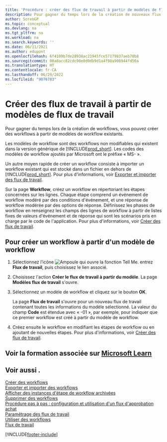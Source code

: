 ```yaml
---
title: 'Procédure : créer des flux de travail à partir de modèles de flux de travail'
description: Pour gagner du temps lors de la création de nouveaux flux de travail, vous pouvez créer des flux de travail non modifiables à partir de modèles de flux de travail avec pour préfixe « MS- ».
author: SorenGP
ms.topic: conceptual
ms.devlang: na
ms.tgt_pltfrm: na
ms.workload: na
ms.search.keywords: ''
ms.date: 06/11/2021
ms.author: edupont
ms.openlocfilehash: 6f4109b7de28938ac21945fce57179837aeb70b8
ms.sourcegitcommit: 00a8acc82cdc90e0d0db9d1a4f98a908944fd50a
ms.translationtype: HT
ms.contentlocale: fr-CA
ms.lasthandoff: 06/29/2022
ms.locfileid: "9076783"
---
```

# <a name="create-workflows-from-workflow-templates"></a>Créer des flux de travail à partir de modèles de flux de travail

Pour gagner du temps lors de la création de workflows, vous pouvez créer des workflows à partir de modèles de workflow existants.  

 Les modèles de workflow sont des workflows non modifiables qui existent dans la version générique de [!INCLUDE[prod_short](includes/prod_short.md)]. Les codes des modèles de workflow ajoutés par Microsoft ont le préfixe « MS- ».  

 Un autre moyen rapide de créer un workflow consiste à importer un workflow existant qui est stocké dans un fichier en dehors de [!INCLUDE[prod_short](includes/prod_short.md)]. Pour plus d'informations, voir [Exporter et importer des flux de travail](across-how-to-export-and-import-workflows.md).  

Sur la page **Workflow**, créez un workflow en répertoriant les étapes concernées sur les lignes. Chaque étape comprend un événement de workflow modéré par des conditions d'événement, et une réponse de workflow modérée par des options de réponse. Définissez les phases de workflow en renseignez les champs des lignes de workflow à partir de listes fixes de valeurs d'événement et de réponse qui sont les scénarios pris en charge par le code de l'application. Pour plus d'informations, voir [Créer des flux de travail](across-how-to-create-workflows.md).  

## <a name="to-create-a-workflow-from-workflow-template"></a>Pour créer un workflow à partir d'un modèle de workflow

1.  Sélectionnez l’icône ![Ampoule qui ouvre la fonction Tell Me.](media/ui-search/search_small.png "Dites-moi ce que vous voulez faire") entrez **Flux de travail**, puis choisissez le lien associé.  
2.  Choisissez l'action **Créer le flux de travail à partir du modèle**. La page **Modèles flux de travail** s'ouvre.  
3.  Sélectionnez un modèle de workflow et cliquez sur le bouton **OK**.  

     La page **Flux de travail** s'ouvre pour un nouveau flux de travail contenant toutes les informations du modèle sélectionné. La valeur du champ **Code** est étendue avec « -01 », par exemple, pour indiquer que ce premier workflow est créé à partir du modèle de workflow.  
4.  Créez ensuite le workflow en modifiant les étapes de workflow ou en ajoutant de nouvelles étapes. Pour plus d'informations, voir [Créer des flux de travail](across-how-to-create-workflows.md).  

## <a name="see-related-training-at-microsoft-learn"></a>Voir la formation associée sur [Microsoft Learn](/learn/modules/create-workflows/)

## <a name="see-also"></a>Voir aussi .

 [Créer des workflows](across-how-to-create-workflows.md)  
 [Exporter et importer des workflows](across-how-to-export-and-import-workflows.md)  
 [Afficher des instances d'étape de workflow archivées](across-how-to-view-archived-workflow-step-instances.md)  
 [Supprimer des workflows](across-how-to-delete-workflows.md)  
 [Procédure pas à pas : configuration et utilisation d'un flux d'approbation achat](walkthrough-setting-up-and-using-a-purchase-approval-workflow.md)  
 [Paramétrage des flux de travail](across-set-up-workflows.md)  
 [Utiliser des workflows](across-use-workflows.md)  
 [Flux de travail](across-workflow.md)  


[!INCLUDE[footer-include](includes/footer-banner.md)]
